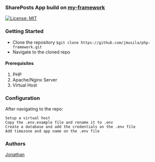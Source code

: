 ### SharePosts App build on [my-framework](https://github.com/jmusila/php-framework.git)

[![License: MIT](https://img.shields.io/badge/License-MIT-yellow.svg)](https://opensource.org/licenses/MIT)

### Getting Started
- Clone the repository ```$git clone https://github.com/jmusila/php-framework.git```
- Navigate to the cloned repo

#### Prerequisites
1. PHP
2. Apache/Nginx Server
3. Virtual Host

### Configuration
After navigating to the repo:
```
Setup a virtual host
Copy the .env.example file and rename it to .env
Create a database and add the credentials on the .env file
Add timezone and app name on the .env file
```

### Authors
[Jonathan](https://github.com/jmusila)